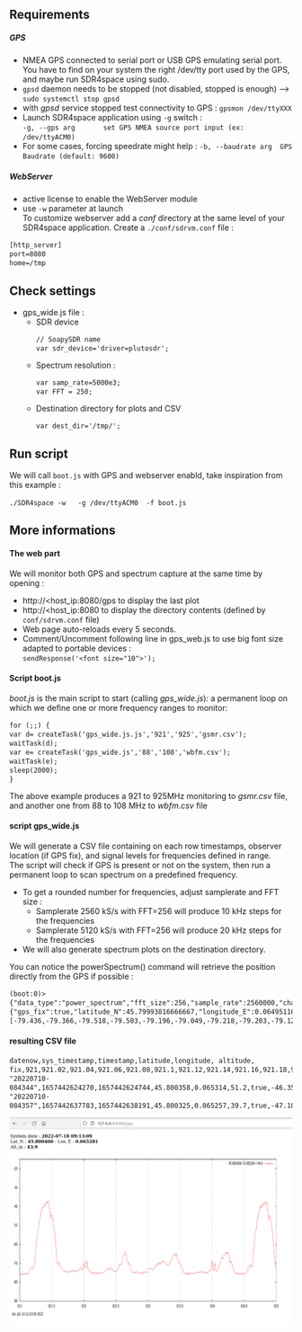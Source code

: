 
## Requirements  
##### GPS
- NMEA GPS connected to serial port or USB GPS emulating serial port. You have to find on your system the right /dev/tty port used by the GPS, and maybe run SDR4space using sudo.  
- `gpsd` daemon needs to be stopped (not disabled, stopped is enough) --> `sudo systemctl stop gpsd`
- with *gpsd* service stopped test connectivity to GPS : `gpsmon /dev/ttyXXX`
- Launch SDR4space application using `-g` switch :  
  `-g, --gps arg       set GPS NMEA source port input (ex: /dev/ttyACM0)`
- For some cases, forcing speedrate might help :
  `-b, --baudrate arg  GPS Baudrate (default: 9600)`
  
##### WebServer

- active license to enable the WebServer module
- use `-w` parameter at launch  
  To customize webserver add a *conf* directory at the same level of your SDR4space application. Create a `./conf/sdrvm.conf` file :

````
[http_server]
port=8080
home=/tmp
````


## Check settings
- gps_wide.js file :
  - SDR device
	````  
	// SoapySDR name
	var sdr_device='driver=plutosdr';
	````
  - Spectrum resolution :
	````
	var samp_rate=5000e3;
	var FFT = 250;
	````
  - Destination directory for plots and CSV
  	````
  	var dest_dir='/tmp/';
  	````

## Run script

We will call `boot.js` with GPS and webserver enabld, take inspiration from this example :

`./SDR4space -w   -g /dev/ttyACM0  -f boot.js`


## More informations

#### The web part

We will monitor both GPS and spectrum capture at the same time by opening :  
- http://<host_ip:8080/gps to display the last plot  
- http://<host_ip:8080 to display the directory contents (defined by `conf/sdrvm.conf` file)  
- Web page auto-reloads every 5 seconds.  
- Comment/Uncomment following line in gps_web.js to use big font size adapted to portable devices :  
   `sendResponse('<font size="10">');`

#### Script boot.js
*boot.js* is the main script to start (calling *gps_wide.js*): a permanent loop on which we define one or more frequency ranges to monitor:  

```
for (;;) {
var d= createTask('gps_wide.js.js','921','925','gsmr.csv');
waitTask(d);
var e= createTask('gps_wide.js','88','108','wbfm.csv');
waitTask(e);
sleep(2000);
}
```
The above example  produces a 921 to 925MHz monitoring to *gsmr.csv* file, and another one from 88 to 108 MHz to *wbfm.csv* file  

#### script gps_wide.js  
We will generate a CSV file containing on each row timestamps, observer location (if GPS fix), and signal levels for frequencies defined in range.   
The script will check if GPS is present or not on the system, then run a permanent loop to scan spectrum on a predefined frequency.  
- To get a rounded number for frequencies, adjust samplerate and FFT size :  
    - Samplerate 2560 kS/s with FFT=256 will produce 10 kHz steps for the frequencies    
    - Samplerate 5120 kS/s with FFT=256 will produce 20 kHz steps for the frequencies  
- We will also generate spectrum plots on the destination directory.

You can notice the powerSpectrum() command will retrieve the position directly from the GPS if possible :

````
(boot:0)> {"data_type":"power_spectrum","fft_size":256,"sample_rate":2560000,"channel":0,"timestamp":1656696082778,"position":{"gps_fix":true,"latitude_N":45.79993816666667,"longitude_E":0.06495116666666666,"altitude":58.3},"spectrum":[-79.436,-79.366,-79.518,-79.503,-79.196,-79.049,-79.218,-79.203,-79.123,-78.958,-78.652,-78.359,-77.995,-77.58,-77.045,-76.742,-76.432,-75.936,-75.842,-75.813,-74.59,-70.81,-67.561,-64.003,-61.304,-58.713,-56.496,-53.737,-51.657,-50.042,-46.404,-46.024,-43.838,-44.159,-43.104,-42.648,-42.857,-41.73,-40.484,-41.309,-41.096,-40.29,-40.929,-42.261,-44.73,-48.796,-46.81,-47.301,-48.026,-49.538,-53.434,-55.907,-58.267,-62.273,-66.985,-69.77,-65.841,-50.659,-46.625,-51.994,-68.747,-73.909,-74.111,-74.328,-74.712,-74.938,-75.294,-75.394,-75.292,-75.37,-75.259,-75.13,-75.102,-75.16,-75.299,-75.203,-74.927,-74.958,-75.023,-74.878,-74.929,.....]
````


#### resulting CSV file
````
datenow,sys_timestamp,timestamp,latitude,longitude, altitude, fix,921,921.02,921.04,921.06,921.08,921.1,921.12,921.14,921.16,921.18,921.2,921.22,921.24....
"20220710-084344",1657442624270,1657442624744,45.800358,0.065314,51.2,true,-46.35,-46.255,-46.297,-46.164,-45.794,-45.102,-44.655,-43.365,-41.833,-41.278,-41.3,......
"20220710-084357",1657442637783,1657442638191,45.800325,0.065257,39.7,true,-47.107,-46.949,-46.805,-46.619,-46.496,-46.066,-45.556,-44.524,-43.406,-42.934,-42.872,-42.261,-38.058,-33.002,-29.199,-26.086,-21.921,........
````

 
![gps_web](./gps_web.png)
